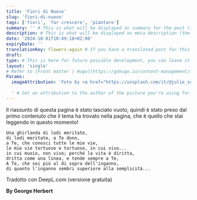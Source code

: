 ```yaml
---
title: 'Fiori di Nuovo'
slug: 'fiori-di-nuovo'
tags: ['fiori', 'far crescere', 'piantare']
summary: '' # This is what will be displayed as summary for the post (the theme will automatically generate one from the content you write in the post if left empty)
description: # This is what will be displayed as meta description (the theme will automatically grab it from summary if left empty)
date: '2024-10-01T10:49:18+02:00'
expiryDate: ''
translationKey: flowers-again # If you have a translated post for this one, set the same translationKey to have the translation displayed
draft:
type: # This is here for future possible development, you can leave it blank
layout: 'single'
# Refer to [Front matter | Hugo](https://gohugo.io/content-management/front-matter/)
Params:
  imageAttribution: 'Foto by <a href="https://unsplash.com/it/@julie_soul?utm_content=creditCopyText&utm_medium=referral&utm_source=unsplash">Julia Solonina</a> on <a href="https://unsplash.com/it/foto/fiore-dai-petali-rosa-sbocciare-durante-il-giorno-iHcxG7QPmXk?utm_content=creditCopyText&utm_medium=referral&utm_source=unsplash">Unsplash</a>
  
  ' # Set an attribution to the author of the picture you're using for the post
---
```


Il riassunto di questa pagina è stato lasciato vuoto, quindi è stato preso dal primo contenuto che il tema ha trovato nella pagina, che è quello che stai leggendo in questo momento!

```
Una ghirlanda di lodi meritate,
di lodi meritate, a Te dono,
a Te, che conosci tutte le mie vie,
le mie vie tortuose e tortuose, in cui vivo...
in cui muoio, non vivo; perché la vita è diritta,
dritta come una linea, e tende sempre a Te,
A Te, che sei più al di sopra dell'inganno,
di quanto l'inganno sembri superiore alla semplicità...
```

Tradotto con DeepL.com (versione gratuita)

**By George Herbert**
